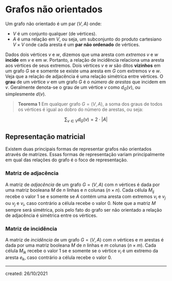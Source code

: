 # Grafos não orientados
Um grafo não orientado é um par $(V, A)$ onde:
- $V$ é um conjunto qualquer (de vértices).
- $A$ é uma relação em $V$, ou seja, um subconjunto do produto cartesiano $V \times V$ onde cada aresta é um **par não ordenado** de vértices.

Dados dois vértices $v$ e $w$, dizemos que uma aresta com *extremos* $v$ e $w$ **incide** em $v$ e em $w$. Portanto, a relação de incidência relaciona uma aresta aos vértices de seus extremos.
Dois vértices $v$ e $w$ são ditos **vizinhos** em um grafo $G$ se e somente se existe uma aresta em $G$ com extremos $v$ e $w$. Veja que a relação de adjacência é uma relação simétrica entre vértices.
O **grau** de um vértice $v$ em um grafo $G$ é o *número de arestas* que incidem em $v$. Geralmente denota-se o grau de um vértice $v$ como $d_G(v)$, ou simplesmente $d(v)$.

> **Teorema 1**
> Em qualquer grafo $G = (V,A)$, a soma dos graus de todos os vértices é igual ao dobro do número de arestas, ou seja:

$$
\sum_{v \in V}{d_G(v)}= 2\cdot |A|
$$

## Representação matricial
Existem duas principais formas de representar grafos não orientados através de matrizes. Essas formas de representação variam principalmente em qual das relações do grafo é o foco de representação.

### Matriz de adjacência
A matriz de *adjacência* de um grafo $G = (V, A)$ com $n$ vértices é dada por uma matriz booleana $M$ de $n$ linhas e $n$ colunas ($n \times n$). Cada célula $M_{ij}$ recebe o valor $1$ se e somente se $A$ contém uma aresta com extremos $v_i$ e $v_j$ ou $v_j$ e $v_i$, caso contrário a célula recebe o valor $0$.
Note que a matriz $M$ sempre será simétrica, pois pelo fato do grafo ser não orientado a relação de adjacência é simétrica entre os vértices.

### Matriz de incidência
A matriz de *incidência* de um grafo $G = (V,A)$ com $n$ vértices e $m$ arestas é dada por uma matriz booleana $M$ de $n$ linhas e $m$ colunas ($n \times m$). Cada célula $M_{ik}$ recebe o valor $1$ se e somente se o vértice $v_i$ é um extremo da aresta $e_k$, caso contrário a célula recebe o valor $0$.

---

created: 26/10/2021
